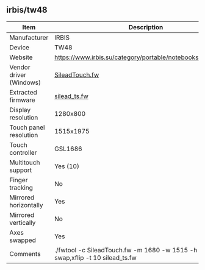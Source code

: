 irbis/tw48
-----------------

| Item                      | Description |
|---------------------------|-------------|
| Manufacturer              | IRBIS |
| Device                    | TW48 |
| Website                   | https://www.irbis.su/category/portable/notebooks/product/147 |
| Vendor driver (Windows)   | [SileadTouch.fw](SileadTouch.fw) |
| Extracted firmware        | [silead_ts.fw](silead_ts.fw)|
| Display resolution        | 1280x800 |
| Touch panel resolution    | 1515x1975 |
| Touch controller          | GSL1686 |
| Multitouch support        | Yes (10) |
| Finger tracking           | No |
| Mirrored horizontally     | Yes |
| Mirrored vertically       | No |
| Axes swapped              | Yes |
| Comments                  | ./fwtool -c SileadTouch.fw -m 1680  -w 1515 -h 1975 -f swap,xflip -t 10 silead_ts.fw |
